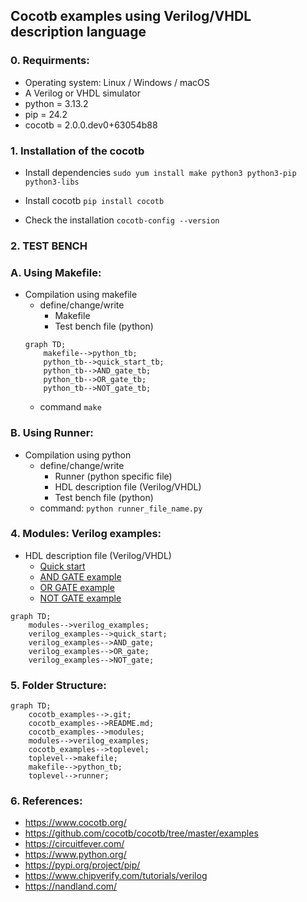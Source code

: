 ## Cocotb examples using Verilog/VHDL description language

### 0. Requirments:  
- Operating system: Linux / Windows / macOS
- A Verilog or VHDL simulator
- python = 3.13.2
- pip = 24.2
- cocotb = 2.0.0.dev0+63054b88

### 1. Installation of the cocotb
* Install dependencies
` sudo yum install make python3 python3-pip python3-libs `

* Install cocotb
` pip install cocotb `

*  Check the installation
`cocotb-config --version`

### 2. TEST BENCH
### A. Using Makefile:
* Compilation using makefile
    * define/change/write
        - Makefile
        - Test bench file (python)
    ```mermaid
    graph TD;
        makefile-->python_tb;
        python_tb-->quick_start_tb;
        python_tb-->AND_gate_tb;
        python_tb-->OR_gate_tb;
        python_tb-->NOT_gate_tb;
    ```
    * command
        `make`

### B. Using Runner:  
* Compilation using python
    * define/change/write
        - Runner (python specific file)
        - HDL description file (Verilog/VHDL)
        - Test bench file (python)
    * command:
        `python runner_file_name.py`

### 4. Modules: Verilog examples:
* HDL description file (Verilog/VHDL)
    *  [Quick start](./toplevel/makefile/quick_start/README.md)
    *  [AND GATE example](./toplevel/makefile/and_gate/README.md)
    *  [OR GATE example](./toplevel/makefile/or_gate/README.md)
    *  [NOT GATE example](./toplevel/makefile/not_gate/README.md)

```mermaid
graph TD;
    modules-->verilog_examples;
    verilog_examples-->quick_start;
    verilog_examples-->AND_gate;
    verilog_examples-->OR_gate;
    verilog_examples-->NOT_gate;
```


### 5. Folder Structure:

```mermaid 
graph TD;
    cocotb_examples-->.git;
    cocotb_examples-->README.md;
    cocotb_examples-->modules;
    modules-->verilog_examples;
    cocotb_examples-->toplevel;
    toplevel-->makefile;
    makefile-->python_tb;
    toplevel-->runner;
```

### 6. References:
* https://www.cocotb.org/
* https://github.com/cocotb/cocotb/tree/master/examples
* https://circuitfever.com/
* https://www.python.org/
* https://pypi.org/project/pip/
* https://www.chipverify.com/tutorials/verilog
* https://nandland.com/

